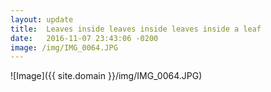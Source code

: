 ```yaml
---
layout: update
title:  Leaves inside leaves inside leaves inside a leaf
date:   2016-11-07 23:43:06 -0200
image: /img/IMG_0064.JPG
---
```


![Image]({{ site.domain }}/img/IMG_0064.JPG)